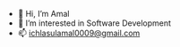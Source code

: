 - 👋 Hi, I’m Amal
- 👀 I’m interested in Software Development
- 📫 ichlasulamal0009@gmail.com

<!---
amalCode999/amalCode999 is a ✨ special ✨ repository because its `README.md` (this file) appears on your GitHub profile.
You can click the Preview link to take a look at your changes.
--->
